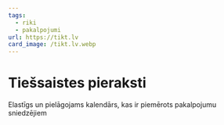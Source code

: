 ```yaml
---
tags:
  - riki
  - pakalpojumi
url: https://tikt.lv
card_image: /tikt.lv.webp
---
```


# Tiešsaistes pieraksti

Elastīgs un pielāgojams kalendārs, kas ir piemērots pakalpojumu sniedzējiem
